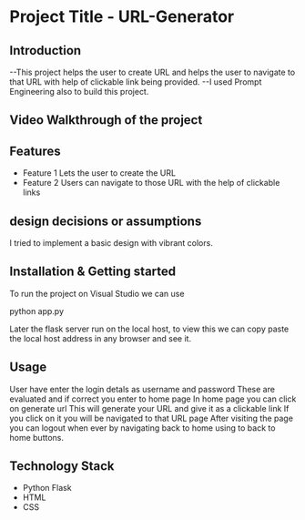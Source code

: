 
# Project Title - URL-Generator

## Introduction
--This project helps the user to create URL and helps the user to navigate to that URL with help of clickable link being provided.
--I used Prompt Engineering also to build this project.

## Video Walkthrough of the project

## Features
- Feature 1
  Lets the user to create the URL
- Feature 2
  Users can navigate to those URL with the help of clickable links

## design decisions or assumptions
I tried to implement a basic design with vibrant colors.

## Installation & Getting started
To run the project on Visual Studio we can use

python app.py

Later the flask server run on the local host, to view this we can copy paste the local host address in any browser and see it.

## Usage
User have enter the login detals as username and password
These are evaluated and if correct you enter to home page
In home page you can click on generate url
This will generate your URL and give it as a clickable link
If you click on it you will be navigated to that URL page
After visiting the page you can logout when ever by navigating back to home using to back to home buttons.


## Technology Stack
- Python Flask
- HTML
- CSS
